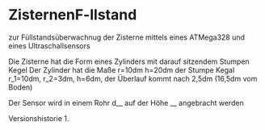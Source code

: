 # ZisternenF-llstand

zur Füllstandsüberwachnug der Zisterne mittels eines ATMega328 und eines Ultraschallsensors

Die Zisterne hat die Form eines Zylinders mit darauf sitzendem Stumpen Kegel
Der Zylinder hat die Maße r=10dm h=20dm
der Stumpe Kegal r_1=10dm, r_2=3dm, h=6dm, der Überlauf kommt nach 2,5dm (16,5dm vom Boden)

Der Sensor wird in einem Rohr d__ auf der Höhe __ angebracht werden

Versionshistorie
1.
